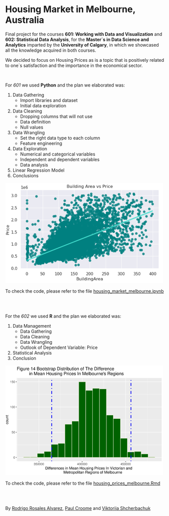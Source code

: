 # Housing Market in Melbourne, Australia

Final project for the courses **601: Working with Data and Visualization** and **602: Statistical Data Analysis**, for the **Master´s in Data Science and Analytics** imparted by the **University of Calgary**, in which we showcased all the knowledge acquired in both courses. 

We decided to focus on Housing Prices as is a topic that is positively related to one´s satisfaction and the importance in the economical sector. 

<br>

For *601* we used **Python** and the plan we elaborated was:
1. Data Gathering
    - Import libraries and dataset
    - Initial data exploration
2. Data Cleaning
    - Dropping columns that will not use
    - Data definition
    - Null values
3. Data Wrangling
    - Set the right data type to each column
    - Feature engineering
4. Data Exploration
    - Numerical and categorical variables
    - Independent and dependent variables
    - Data analysis
5. Linear Regression Model
6. Conclusions

<img src="Python\price_vs_building_area.PNG" alt="Regression Plot Price vs Building Area" width="500"/>

To check the code, please refer to the file [housing_market_melbourne.ipynb](Python\housing_market_melbourne.ipynb)

<br> <br>

For the *602* we used **R** and the plan we elaborated was:
1. Data Management
    - Data Gathering 
    - Data Cleaning 
    - Data Wrangling 
    - Outlook of Dependent Variable: Price
2. Statistical Analysis
3. Conclusion

<img src="R\victorian_vs_metropolitan_bootstrap.PNG" alt="Bootstrap Victorian and Metropolitan Average Prices" width="500"/>

To check the code, please refer to the file [housing_prices_melbourne.Rmd](R\housing_prices_melbourne.Rmd)

<br> <br>

By [Rodrigo Rosales Alvarez](https://www.linkedin.com/in/rodrigorosalesalvarez/), [Paul Croome](https://www.linkedin.com/in/pjcroome/) and [Viktoriia Shcherbachuk](https://www.linkedin.com/in/viktoriia-shcherbachuk-79aa6512a/)